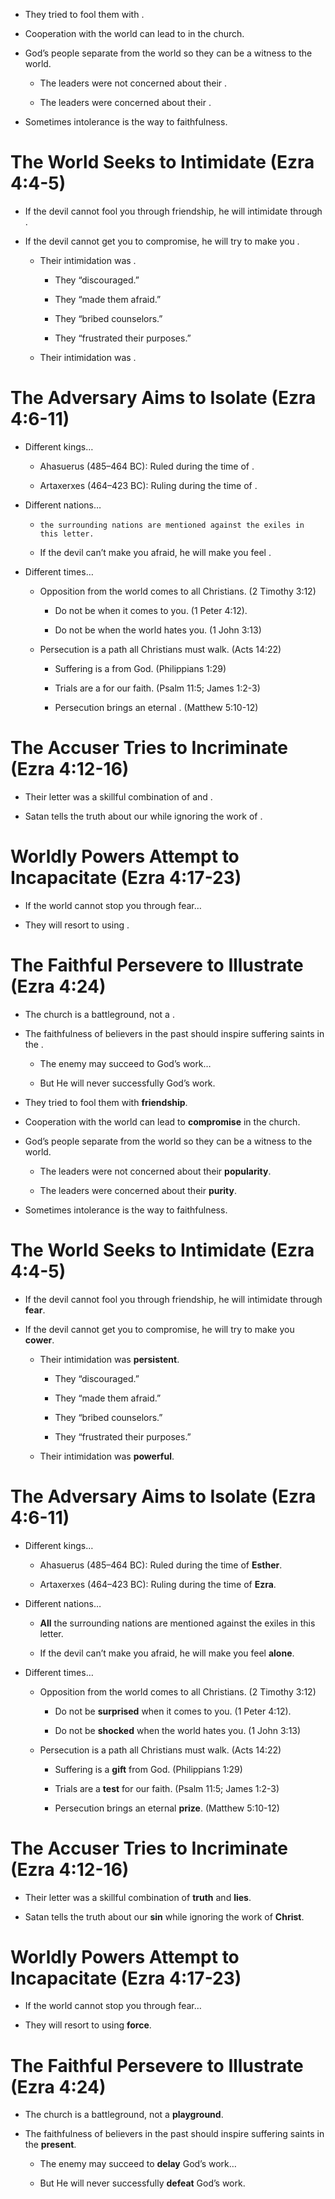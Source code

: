 * They tried to fool them with 	.

* Cooperation with the world can lead to 	in the church.

* God’s people separate from the world so they can be a witness to the world.

  * The leaders were not concerned about their 	.

  * The leaders were concerned about their 	.

* Sometimes intolerance is the way to faithfulness.

# **The World Seeks to Intimidate (Ezra 4:4-5)**

* If the devil cannot fool you through friendship, he will intimidate through 	.

* If the devil cannot get you to compromise, he will try to make you 	.

  * Their intimidation was 	.

    * They “discouraged.”

    * They “made them afraid.”

    * They “bribed counselors.”

    * They “frustrated their purposes.”

  * Their intimidation was 	.

# **The Adversary Aims to Isolate (Ezra 4:6-11)**

* Different kings…

  * Ahasuerus (485–464 BC): Ruled during the time of 	.

  * Artaxerxes (464–423 BC): Ruling during the time of 	.

* Different nations…

  * 	the surrounding nations are mentioned against the exiles in this letter.

  * If the devil can’t make you afraid, he will make you feel 	.

* Different times…

  * Opposition from the world comes to all Christians. (2 Timothy 3:12)

    * Do not be 	when it comes to you. (1 Peter 4:12).

    * Do not be 	when the world hates you. (1 John 3:13)

  * Persecution is a path all Christians must walk. (Acts 14:22)

    * Suffering is a 	from God. (Philippians 1:29)

    * Trials are a 	for our faith. (Psalm 11:5; James 1:2-3)

    * Persecution brings an eternal 	. (Matthew 5:10-12)

# **The Accuser Tries to Incriminate (Ezra 4:12-16)**

* Their letter was a skillful combination of 	and 	.

* Satan tells the truth about our 	while ignoring the work of 	.

# **Worldly Powers Attempt to Incapacitate (Ezra 4:17-23)**

* If the world cannot stop you through fear…

* They will resort to using 	.

# **The Faithful Persevere to Illustrate (Ezra 4:24)**

* The church is a battleground, not a 	.

* The faithfulness of believers in the past should inspire suffering saints in the 	.

  * The enemy may succeed to 	God’s work…

  * But He will never successfully 	God’s work.

* They tried to fool them with **friendship**.

* Cooperation with the world can lead to **compromise** in the church.

* God’s people separate from the world so they can be a witness to the world.

  * The leaders were not concerned about their **popularity**.

  * The leaders were concerned about their **purity**.

* Sometimes intolerance is the way to faithfulness.

# **The World Seeks to Intimidate (Ezra 4:4-5)**

* If the devil cannot fool you through friendship, he will intimidate through **fear**.

* If the devil cannot get you to compromise, he will try to make you **cower**.

  * Their intimidation was **persistent**.

    * They “discouraged.”

    * They “made them afraid.”

    * They “bribed counselors.”

    * They “frustrated their purposes.”

  * Their intimidation was **powerful**.

# **The Adversary Aims to Isolate (Ezra 4:6-11)**

* Different kings…

  * Ahasuerus (485–464 BC): Ruled during the time of **Esther**.

  * Artaxerxes (464–423 BC): Ruling during the time of **Ezra**.

* Different nations…

  * **All** the surrounding nations are mentioned against the exiles in this letter.

  * If the devil can’t make you afraid, he will make you feel **alone**.

* Different times…

  * Opposition from the world comes to all Christians. (2 Timothy 3:12)

    * Do not be **surprised** when it comes to you. (1 Peter 4:12).

    * Do not be **shocked** when the world hates you. (1 John 3:13)

  * Persecution is a path all Christians must walk. (Acts 14:22)

    * Suffering is a **gift** from God. (Philippians 1:29)

    * Trials are a **test** for our faith. (Psalm 11:5; James 1:2-3)

    * Persecution brings an eternal **prize**. (Matthew 5:10-12)

# **The Accuser Tries to Incriminate (Ezra 4:12-16)**

* Their letter was a skillful combination of **truth** and **lies**.

* Satan tells the truth about our **sin** while ignoring the work of **Christ**.

# **Worldly Powers Attempt to Incapacitate (Ezra 4:17-23)**

* If the world cannot stop you through fear…

* They will resort to using **force**.

# **The Faithful Persevere to Illustrate (Ezra 4:24)**

* The church is a battleground, not a **playground**.

* The faithfulness of believers in the past should inspire suffering saints in the **present**.

  * The enemy may succeed to **delay** God’s work…

  * But He will never successfully **defeat** God’s work.